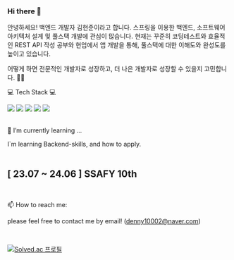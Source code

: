 ### Hi there 👋

안녕하세요! 백엔드 개발자 김현준이라고 합니다.
스프링을 이용한 백엔드, 소프트웨어 아키텍처 설계 및 풀스택 개발에 관심이 많습니다.
현재는 꾸준히 코딩테스트와 효율적인 REST API 작성 공부와 
현업에서 앱 개발을 통해, 풀스택에 대한 이해도와 완성도를 높이고 있습니다.

어떻게 하면 전문적인 개발자로 성장하고, 더 나은 개발자로 성장할 수 있을지 고민합니다. 🤔🤔

💻 Tech Stack 💻

 <div>
   <img src="https://img.shields.io/badge/Java-007396?style=for-the-badge&logo=Java&logoColor=white"/>
   <img src="https://img.shields.io/badge/Spring-6DB33F?style=for-the-badge&logo=Spring&logoColor=white">
   <img src="https://img.shields.io/badge/mysql-4479A1?style=for-the-badge&logo=mysql&logoColor=white">
   <img src="https://img.shields.io/badge/html-E34F26?style=for-the-badge&logo=html5&logoColor=white">
   <img src="https://img.shields.io/badge/css-1572B6?style=for-the-badge&logo=css3&logoColor=white">
 </div>
 <br>

    

  
  🌱 I’m currently learning ...
  <div>I`m learning Backend-skills, and how to apply.</div>
  <br>

  <div><h2>[ 23.07 ~ 24.06 ] SSAFY 10th</h2></div>
  <br>

  📫 How to reach me:
    <p>please feel free to contact me by email! (denny10002@naver.com)</p>
  <br>

[![Solved.ac
프로필](http://mazassumnida.wtf/api/v2/generate_badge?boj=denny1002)](https://solved.ac/denny1002)

